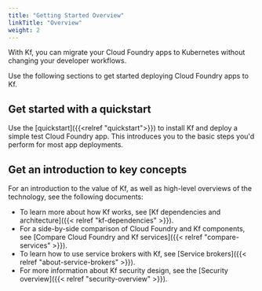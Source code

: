 ```yaml
---
title: "Getting Started Overview"
linkTitle: "Overview"
weight: 2
---
```


With Kf, you can migrate your Cloud Foundry apps to
Kubernetes without changing your developer workflows.

Use the following sections to get started deploying Cloud Foundry apps
to Kf.

## Get started with a quickstart

Use the [quickstart]({{<relref "quickstart">}}) to install Kf and deploy a
simple test Cloud Foundry app. This introduces you to the basic steps you'd
perform for most app deployments.

## Get an introduction to key concepts

For an introduction to the value of Kf, as well as
high-level overviews of the technology, see the following documents:

-  To learn more about how Kf works, see
   [Kf dependencies and architecture]({{< relref "kf-dependencies" >}}).
-  For a side-by-side comparison of Cloud Foundry and Kf
   components, see
   [Compare Cloud Foundry and Kf services]({{< relref "compare-services" >}}).
-  To learn how to use service brokers with Kf,
   see [Service brokers]({{< relref "about-service-brokers" >}}).
-  For more information about Kf security design, see the
   [Security overview]({{< relref "security-overview" >}}).